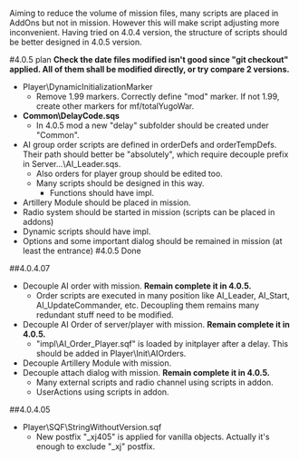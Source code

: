 Aiming to reduce the volume of mission files, many scripts are placed in AddOns but not in mission. However this will make script adjusting more inconvenient. Having tried on 4.0.4 version, the structure of scripts should be better designed in 4.0.5 version.


#4.0.5 plan
**Check the date files modified isn't good since "git checkout" applied. All of them shall be modified directly, or try compare 2 versions.**
+ Player\DynamicInitializationMarker
	+ Remove 1.99 markers. Correctly define "mod" marker. If not 1.99, create other markers for mf/totalYugoWar.
+ **Common\DelayCode.sqs**
	+ In 4.0.5 mod a new "delay" subfolder should be created under "Common".
+ AI group order scripts are defined in orderDefs and orderTempDefs. Their path should better be "absolutely", which require decouple prefix in Server\...\AI_Leader.sqs.
	+ Also orders for player group should be edited too.
	+ Many scripts should be designed in this way.
		+ Functions should have impl.
+ Artillery Module should be placed in mission.
+ Radio system should be started in mission (scripts can be placed in addons)
+ Dynamic scripts should have impl.
+ Options and some important dialog should be remained in mission (at least the entrance)
#4.0.5 Done
	
##4.0.4.07
+ Decouple AI order with mission. **Remain complete it in 4.0.5.**
	+ Order scripts are executed in many position like AI_Leader, AI_Start, AI_UpdateCommander, etc. Decoupling them remains many redundant stuff need to be modified.
+ Decouple AI Order of server/player with mission. **Remain complete it in 4.0.5.**
	+ "impl\AI_Order_Player.sqf" is loaded by initplayer after a delay. This should be added in Player\Init\AIOrders.
+ Decouple Artillery Module with mission.
+ Decouple attach dialog with mission.  **Remain complete it in 4.0.5.**
	+ Many external scripts and radio channel using scripts in addon.
	+ UserActions using scripts in addon.


##4.0.4.05
+ Player\SQF\StringWithoutVersion.sqf
	+ New postfix "_xj405" is applied for vanilla objects. Actually it's enough to exclude "_xj" postfix.